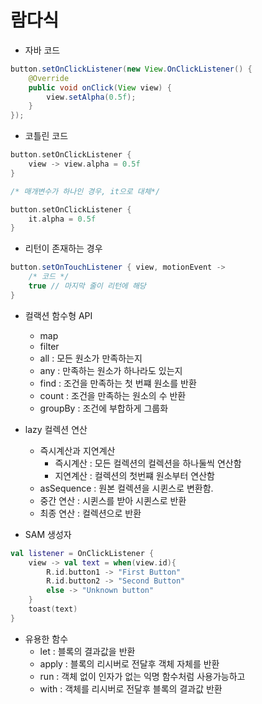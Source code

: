# 람다식

- 자바 코드

```java
button.setOnClickListener(new View.OnClickListener() {
    @Override
    public void onClick(View view) {
        view.setAlpha(0.5f);
    }
});
```

- 코틀린 코드

```kotlin
button.setOnClickListener {
    view -> view.alpha = 0.5f
}

/* 매개변수가 하나인 경우, it으로 대체*/

button.setOnClickListener {
    it.alpha = 0.5f
}

```

- 리턴이 존재하는 경우

```java
button.setOnTouchListener { view, motionEvent ->
    /* 코드 */
    true // 마지막 줄이 리턴에 해당
}
```

- 컬랙션 함수형 API
    - map
    - filter
    - all : 모든 원소가 만족하는지
    - any : 만족하는 원소가 하나라도 있는지
    - find : 조건을 만족하는 첫 번쨰 원소를 반환
    - count : 조건을 만족하는 원소의 수 반환 
    - groupBy : 조건에 부합하게 그룹화
    
- lazy 컬렉션 연산 
    - 즉시계산과 지연계산 
        - 즉시계산 : 모든 컬렉션의 컬렉션을 하나둘씩 연산함
        - 지연계산 : 컬렉션의 첫번쨰 원소부터 연산함
    - asSequence : 원본 컬렉션을 시퀸스로 변환함. 
    - 중간 연산 : 시퀸스를 받아 시퀸스로 반환
    - 최종 연산 : 컬렉션으로 반환 
    
- SAM 생성자

```kotlin
val listener = OnClickListener {
    view -> val text = when(view.id){
        R.id.button1 -> "First Button"
        R.id.button2 -> "Second Button"
        else -> "Unknown button"
    }
    toast(text)
}
```

- 유용한 함수
    - let : 블록의 결과값을 반환
    - apply : 블록의 리시버로 전달후 객체 자체를 반환
    - run : 객체 없이 인자가 없는 익명 함수처럼 사용가능하고
    - with : 객체를 리시버로 전달후 블록의 결과값 반환
    
    